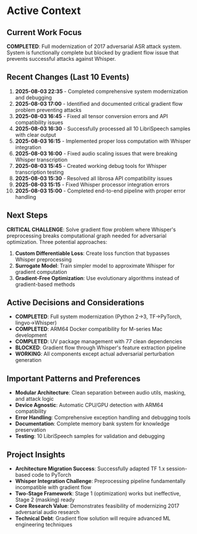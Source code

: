 # Active Context

## Current Work Focus
**COMPLETED**: Full modernization of 2017 adversarial ASR attack system. System is functionally complete but blocked by gradient flow issue that prevents successful attacks against Whisper.

## Recent Changes (Last 10 Events)
1. **2025-08-03 22:35** - Completed comprehensive system modernization and debugging
2. **2025-08-03 17:00** - Identified and documented critical gradient flow problem preventing attacks
3. **2025-08-03 16:45** - Fixed all tensor conversion errors and API compatibility issues  
4. **2025-08-03 16:30** - Successfully processed all 10 LibriSpeech samples with clear output
5. **2025-08-03 16:15** - Implemented proper loss computation with Whisper integration
6. **2025-08-03 16:00** - Fixed audio scaling issues that were breaking Whisper transcription
7. **2025-08-03 15:45** - Created working debug tools for Whisper transcription testing
8. **2025-08-03 15:30** - Resolved all librosa API compatibility issues
9. **2025-08-03 15:15** - Fixed Whisper processor integration errors
10. **2025-08-03 15:00** - Completed end-to-end pipeline with proper error handling

## Next Steps
**CRITICAL CHALLENGE**: Solve gradient flow problem where Whisper's preprocessing breaks computational graph needed for adversarial optimization. Three potential approaches:
1. **Custom Differentiable Loss**: Create loss function that bypasses Whisper preprocessing
2. **Surrogate Model**: Train simpler model to approximate Whisper for gradient computation  
3. **Gradient-Free Optimization**: Use evolutionary algorithms instead of gradient-based methods

## Active Decisions and Considerations
- **COMPLETED**: Full system modernization (Python 2→3, TF→PyTorch, lingvo→Whisper)
- **COMPLETED**: ARM64 Docker compatibility for M-series Mac development
- **COMPLETED**: UV package management with 77 clean dependencies
- **BLOCKED**: Gradient flow through Whisper's feature extraction pipeline
- **WORKING**: All components except actual adversarial perturbation generation

## Important Patterns and Preferences
- **Modular Architecture**: Clean separation between audio utils, masking, and attack logic
- **Device Agnostic**: Automatic CPU/GPU detection with ARM64 compatibility
- **Error Handling**: Comprehensive exception handling and debugging tools
- **Documentation**: Complete memory bank system for knowledge preservation
- **Testing**: 10 LibriSpeech samples for validation and debugging

## Project Insights
- **Architecture Migration Success**: Successfully adapted TF 1.x session-based code to PyTorch
- **Whisper Integration Challenge**: Preprocessing pipeline fundamentally incompatible with gradient flow
- **Two-Stage Framework**: Stage 1 (optimization) works but ineffective, Stage 2 (masking) ready
- **Core Research Value**: Demonstrates feasibility of modernizing 2017 adversarial audio research
- **Technical Debt**: Gradient flow solution will require advanced ML engineering techniques
